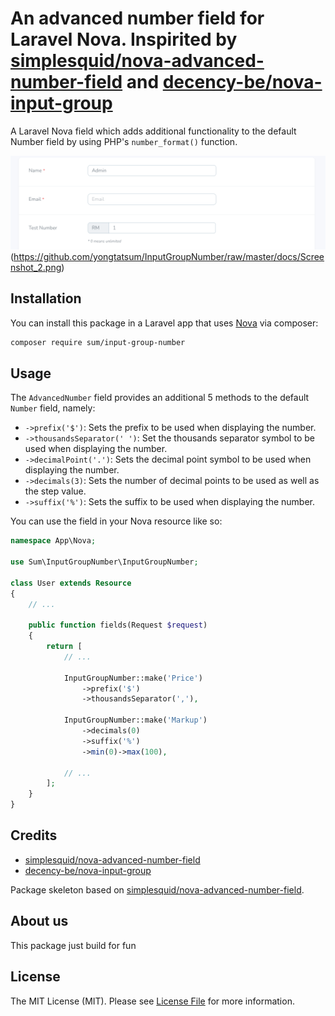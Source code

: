 # An advanced number field for Laravel Nova. Inspirited by [simplesquid/nova-advanced-number-field](https://github.com/simplesquid/nova-advanced-number-field) and [decency-be/nova-input-group](https://github.com/decency-be/nova-input-group)


A Laravel Nova field which adds additional functionality to the default Number field by using PHP's `number_format()` function.

![Screenshot of the advanced number field](https://github.com/yongtatsum/InputGroupNumber/raw/master/docs/Screenshot_1.png)
(https://github.com/yongtatsum/InputGroupNumber/raw/master/docs/Screenshot_2.png)
## Installation

You can install this package in a Laravel app that uses [Nova](https://nova.laravel.com) via composer:

```bash
composer require sum/input-group-number
```

## Usage

The `AdvancedNumber` field provides an additional 5 methods to the default `Number` field, namely:

- `->prefix('$')`: Sets the prefix to be used when displaying the number.
- `->thousandsSeparator(' ')`: Set the thousands separator symbol to be used when displaying the number.
- `->decimalPoint('.')`: Sets the decimal point symbol to be used when displaying the number.
- `->decimals(3)`: Sets the number of decimal points to be used as well as the step value.
- `->suffix('%')`: Sets the suffix to be used when displaying the number.

You can use the field in your Nova resource like so:

```php
namespace App\Nova;

use Sum\InputGroupNumber\InputGroupNumber;

class User extends Resource
{
    // ...

    public function fields(Request $request)
    {
        return [
            // ...

            InputGroupNumber::make('Price')
                ->prefix('$')
                ->thousandsSeparator(','),

            InputGroupNumber::make('Markup')
                ->decimals(0)
                ->suffix('%')
                ->min(0)->max(100),

            // ...
        ];
    }
}
```


## Credits

- [simplesquid/nova-advanced-number-field](https://github.com/simplesquid/nova-advanced-number-field)
- [decency-be/nova-input-group](https://github.com/decency-be/nova-input-group)

Package skeleton based on [simplesquid/nova-advanced-number-field](https://github.com/simplesquid/nova-advanced-number-field).

## About us

This package just build for fun

## License

The MIT License (MIT). Please see [License File](LICENSE.md) for more information.